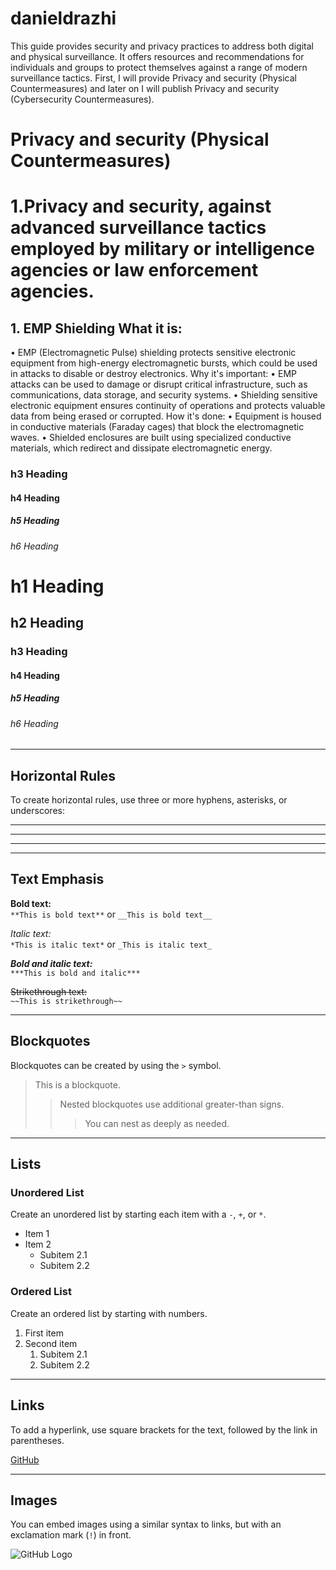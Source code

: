# danieldrazhi
This guide provides security and privacy practices to address both digital and physical surveillance. It offers resources and recommendations for individuals and groups to protect themselves against a range of modern surveillance tactics. First, I will provide Privacy and security (Physical Countermeasures) and later on I will publish Privacy and security (Cybersecurity Countermeasures). 

# Privacy and security (Physical Countermeasures)

# 1.Privacy and security, against advanced surveillance tactics employed by military or intelligence agencies or law enforcement agencies. 
## 1. EMP Shielding What it is:
• EMP (Electromagnetic Pulse) shielding protects sensitive electronic equipment from high-energy electromagnetic bursts, which could be used in attacks to disable or destroy electronics.
Why it's important:
• EMP attacks can be used to damage or disrupt critical infrastructure, such as communications, data storage, and security systems.
• Shielding sensitive electronic equipment ensures continuity of operations and protects valuable data from being erased or corrupted.
How it's done:
• Equipment is housed in conductive materials (Faraday cages) that block the electromagnetic waves.
• Shielded enclosures are built using specialized conductive materials, which redirect and dissipate electromagnetic energy.
### h3 Heading
#### h4 Heading
##### h5 Heading
###### h6 Heading



# h1 Heading
## h2 Heading
### h3 Heading
#### h4 Heading
##### h5 Heading
###### h6 Heading
---

## Horizontal Rules
To create horizontal rules, use three or more hyphens, asterisks, or underscores:

---
***
___

---

## Text Emphasis

**Bold text:**  
`**This is bold text**` or `__This is bold text__`

*Italic text:*  
`*This is italic text*` or `_This is italic text_`

**_Bold and italic text:_**  
`***This is bold and italic***`

~~Strikethrough text:~~  
`~~This is strikethrough~~`

---

## Blockquotes
Blockquotes can be created by using the `>` symbol.

> This is a blockquote.
>> Nested blockquotes use additional greater-than signs.
>>> You can nest as deeply as needed.

---

## Lists

### Unordered List
Create an unordered list by starting each item with a `-`, `+`, or `*`.

- Item 1
- Item 2
    - Subitem 2.1
    - Subitem 2.2

### Ordered List
Create an ordered list by starting with numbers.

1. First item
2. Second item
    1. Subitem 2.1
    2. Subitem 2.2

---

## Links

To add a hyperlink, use square brackets for the text, followed by the link in parentheses.

[GitHub](https://github.com)

---

## Images

You can embed images using a similar syntax to links, but with an exclamation mark (`!`) in front.

![GitHub Logo](https://github.githubassets.com/images/modules/logos_page/GitHub-Mark.png)

